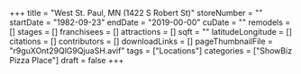 +++
title = "West St. Paul, MN (1422 S Robert St)"
storeNumber = ""
startDate = "1982-09-23"
endDate = "2019-00-00"
cuDate = ""
remodels = []
stages = []
franchisees = []
attractions = []
sqft = ""
latitudeLongitude = []
citations = []
contributors = []
downloadLinks = []
pageThumbnailFile = "r9guXOnt29QlG9QjuaSH.avif"
tags = ["Locations"]
categories = ["ShowBiz Pizza Place"]
draft = false
+++
